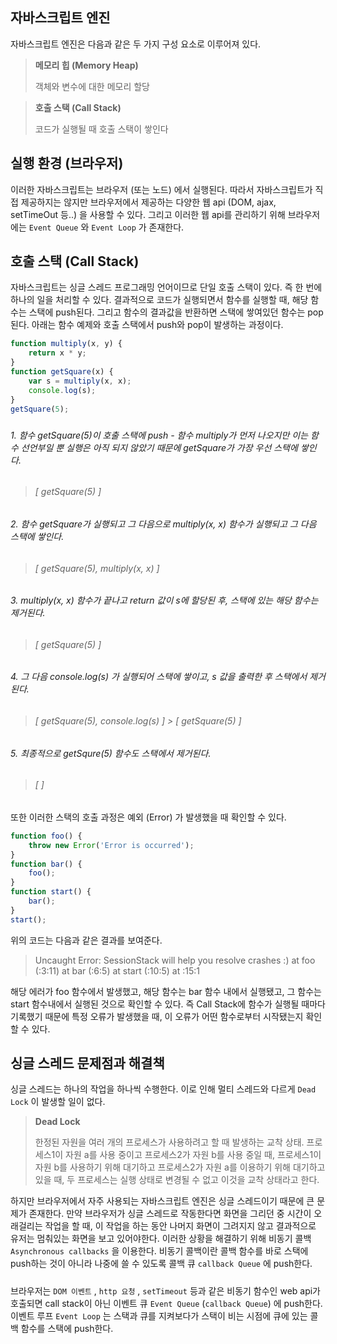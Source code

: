 ## 자바스크립트 엔진

자바스크립트 엔진은 다음과 같은 두 가지 구성 요소로 이루어져 있다.

> **메모리 힙 (Memory Heap)**
>
> 객체와 변수에 대한 메모리 할당

> **호출 스택 (Call Stack)**
>
> 코드가 실행될 때 호출 스택이 쌓인다

###  

## 실행 환경 (브라우저)

이러한 자바스크립트는 브라우저 (또는 노드) 에서 실행된다. 따라서 자바스크립트가 직접 제공하지는 않지만 브라우저에서 제공하는 다양한 웹 api (DOM, ajax, setTimeOut 등..) 을 사용할 수 있다. 그리고 이러한 웹 api를 관리하기 위해 브라우저에는 `Event Queue` 와 `Event Loop` 가 존재한다.

###    

## 호출 스택 (Call Stack)

자바스크립트는 싱글 스레드 프로그래밍 언어이므로 단일 호출 스택이 있다. 즉 한 번에 하나의 일을 처리할 수 있다. 결과적으로 코드가 실행되면서 함수를 실행할 때, 해당 함수는 스택에 push된다. 그리고 함수의 결과값을 반환하면 스택에 쌓여있던 함수는 pop된다. 아래는 함수 예제와 호출 스택에서 push와 pop이 발생하는 과정이다.

```javascript
function multiply(x, y) {
    return x * y;
}
function getSquare(x) {
    var s = multiply(x, x);
    console.log(s);
}
getSquare(5);
```

#####  

###### 1. 함수 getSquare(5)이 호출 스택에 push - 함수 multiply가 먼저 나오지만 이는 함수 선언부일 뿐 실행은 아직 되지 않았기 때문에 getSquare가 가장 우선 스택에 쌓인다.

> ###### [ getSquare(5) ]

###### 2. 함수 getSquare가 실행되고 그 다음으로 multiply(x, x) 함수가 실행되고 그 다음 스택에 쌓인다.

> ###### [ getSquare(5), multiply(x, x) ]

###### 3. multiply(x, x) 함수가 끝나고 return 값이 s에 할당된 후, 스택에 있는 해당 함수는 제거된다.

> ###### [ getSquare(5) ]

###### 4. 그 다음 console.log(s) 가 실행되어 스택에 쌓이고, s 값을 출력한 후 스택에서 제거된다.

> ###### [ getSquare(5), console.log(s) ] > [ getSquare(5) ]

###### 5. 최종적으로 getSqure(5) 함수도 스택에서 제거된다.

> ###### [ ]

###   

또한 이러한 스택의 호출 과정은 예외 (Error) 가 발생했을 때 확인할 수 있다.

```javascript
function foo() {
    throw new Error('Error is occurred');
}
function bar() {
    foo();
}
function start() {
    bar();
}
start();
```

위의 코드는 다음과 같은 결과를 보여준다. 

> Uncaught Error: SessionStack will help you resolve crashes :)
>     at foo (<anonymous>:3:11)
>     at bar (<anonymous>:6:5)
>     at start (<anonymous>:10:5)
>     at <anonymous>:15:1

해당 에러가 foo 함수에서 발생했고, 해당 함수는 bar 함수 내에서 실행됐고, 그 함수는 start 함수내에서 실행된 것으로 확인할 수 있다. 즉 Call Stack에 함수가 실행될 때마다 기록했기 때문에 특정 오류가 발생했을 때, 이 오류가 어떤 함수로부터 시작됐는지 확인할 수 있다.

###  

## 싱글 스레드 문제점과 해결책

싱글 스레드는 하나의 작업을 하나씩 수행한다. 이로 인해 멀티 스레드와 다르게 `Dead Lock` 이 발생할 일이 없다. 

>  **Dead Lock**
>
> 한정된 자원을 여러 개의 프로세스가 사용하려고 할 때 발생하는 교착 상태. 프로세스1이 자원 a를 사용 중이고 프로세스2가 자원 b를 사용 중일 때, 프로세스1이 자원 b를 사용하기 위해 대기하고 프로세스2가 자원 a를 이용하기 위해 대기하고 있을 때, 두 프로세스는 실행 상태로 변경될 수 없고 이것을 교착 상태라고 한다.

하지만 브라우저에서 자주 사용되는 자바스크립트 엔진은 싱글 스레드이기 때문에 큰 문제가 존재한다. 만약 브라우저가 싱글 스레드로 작동한다면 화면을 그리던 중 시간이 오래걸리는 작업을 할 때, 이 작업을 하는 동안 나머지 화면이 그려지지 않고 결과적으로 유저는 멈춰있는 화면을 보고 있어야한다. 이러한 상황을 해결하기 위해 비동기 콜백 `Asynchronous callbacks` 을 이용한다. 비동기 콜백이란 콜백 함수를 바로 스택에 push하는 것이 아니라 나중에 쓸 수 있도록 콜백 큐 `callback Queue` 에 push한다.

##### 

브라우저는 `DOM 이벤트` , `http 요청` , `setTimeout` 등과 같은 비동기 함수인 web api가 호출되면 call stack이 아닌 이벤트 큐 `Event Queue` (`callback Queue`) 에 push한다. 이벤트 루프 `Event Loop` 는 스택과 큐를 지켜보다가 스택이 비는 시점에 큐에 있는 콜백 함수를 스택에 push한다.



